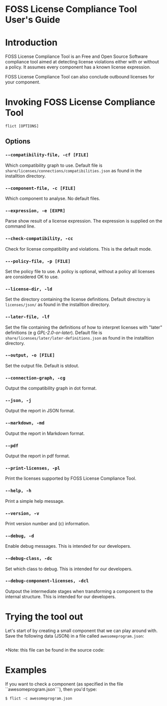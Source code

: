 # FOSS License Compliance Tool User's Guide

# Introduction

FOSS License Compliance Tool is an Free and Open Source Software compliance tool
aimed at detecting license violations either with or without a
policy. It assumes every component has a known license expression.

FOSS License Compliance Tool can also conclude outbound licenses for your component.

# Invoking FOSS License Compliance Tool

```
flict [OPTIONS]
```

## Options

### ```--compatibility-file, -cf [FILE]```

Which compatibility graph to use. Default file is ```share/licenses/connections/compatibilities.json``` as found in the installtion directory.

### ```--component-file, -c [FILE]```

Which component to analyse. No default files.

### ```--expression, -e [EXPR]```

Parse show result of a license expression. The expression is supplied on the command line.

### ```--check-compatibility, -cc ```

Check for license compatibility and violations. This is the default mode.

### ```---policy-file, -p [FILE]```

Set the policy file to use. A policy is optional, without a policy all licenses are considered OK to use.

### ```--license-dir, -ld```

Set the directory containing the license definitions. Default directory is ```licenses/json/``` as found in the installtion directory.

### ```--later-file, -lf```

Set the file containing the definitions of how to interpret licenses with "later" definitions (e g *GPL-2.0-or-later*). Default file is ```share/licenses/later/later-definitions.json``` as found in the installtion directory.

### ```--output, -o [FILE]```

Set the output file. Default is stdout.

### ```--connection-graph, -cg```

Output the compatibility graph in dot format.

### ```--json, -j```

Output the report in JSON format.

### ```--markdown, -md```

Output the report in Markdown format.

### ```--pdf```

Output the report in pdf format.

### ```--print-licenses, -pl```

Print the licenses supported by FOSS License Compliance Tool.

### ```--help, -h```

Print a simple help message.

### ```--version, -v```

Print version number and (c) information.

### ```--debug, -d```

Enable debug messages. This is intended for our developers.

### ```--debug-class, -dc```

Set which class to debug. This is intended for our developers.

### ```--debug-component-licenses, -dcl```

Outpout the intermediate stages when transforming a component to the internal structure. This is intended for our developers.

# Trying the tool out

Let's start of by creating a small component that we can play around with. Save the following data (JSON) in a file called ```awesomeprogram.json```:

```
```

*Note: this file can be found in the source code: 

# Examples

If you want to check a component (as specified in the file ``awesomeprogram.json```), then you'd type:

```
$ flict -c awesomeprogram.json

```




